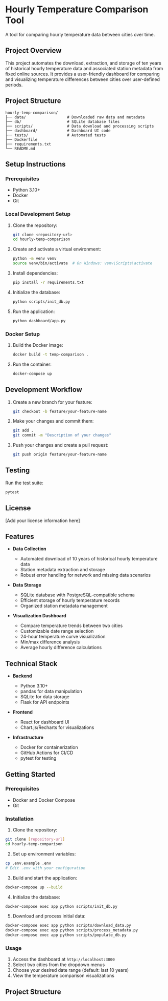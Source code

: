 # Hourly Temperature Comparison Tool

A tool for comparing hourly temperature data between cities over time.

## Project Overview

This project automates the download, extraction, and storage of ten years of historical hourly temperature data and associated station metadata from fixed online sources. It provides a user-friendly dashboard for comparing and visualizing temperature differences between cities over user-defined periods.

## Project Structure

```
hourly-temp-comparison/
├── data/                  # Downloaded raw data and metadata
├── db/                    # SQLite database files
├── scripts/               # Data download and processing scripts
├── dashboard/             # Dashboard UI code
├── tests/                 # Automated tests
├── Dockerfile
├── requirements.txt
└── README.md
```

## Setup Instructions

### Prerequisites

- Python 3.10+
- Docker
- Git

### Local Development Setup

1. Clone the repository:
   ```bash
   git clone <repository-url>
   cd hourly-temp-comparison
   ```

2. Create and activate a virtual environment:
   ```bash
   python -m venv venv
   source venv/bin/activate  # On Windows: venv\Scripts\activate
   ```

3. Install dependencies:
   ```bash
   pip install -r requirements.txt
   ```

4. Initialize the database:
   ```bash
   python scripts/init_db.py
   ```

5. Run the application:
   ```bash
   python dashboard/app.py
   ```

### Docker Setup

1. Build the Docker image:
   ```bash
   docker build -t temp-comparison .
   ```

2. Run the container:
   ```bash
   docker-compose up
   ```

## Development Workflow

1. Create a new branch for your feature:
   ```bash
   git checkout -b feature/your-feature-name
   ```

2. Make your changes and commit them:
   ```bash
   git add .
   git commit -m "Description of your changes"
   ```

3. Push your changes and create a pull request:
   ```bash
   git push origin feature/your-feature-name
   ```

## Testing

Run the test suite:
```bash
pytest
```

## License

[Add your license information here]

## Features

- **Data Collection**
  - Automated download of 10 years of historical hourly temperature data
  - Station metadata extraction and storage
  - Robust error handling for network and missing data scenarios

- **Data Storage**
  - SQLite database with PostgreSQL-compatible schema
  - Efficient storage of hourly temperature records
  - Organized station metadata management

- **Visualization Dashboard**
  - Compare temperature trends between two cities
  - Customizable date range selection
  - 24-hour temperature curve visualization
  - Min/max difference analysis
  - Average hourly difference calculations

## Technical Stack

- **Backend**
  - Python 3.10+
  - pandas for data manipulation
  - SQLite for data storage
  - Flask for API endpoints

- **Frontend**
  - React for dashboard UI
  - Chart.js/Recharts for visualizations

- **Infrastructure**
  - Docker for containerization
  - GitHub Actions for CI/CD
  - pytest for testing

## Getting Started

### Prerequisites

- Docker and Docker Compose
- Git

### Installation

1. Clone the repository:
```bash
git clone [repository-url]
cd hourly-temp-comparison
```

2. Set up environment variables:
```bash
cp .env.example .env
# Edit .env with your configuration
```

3. Build and start the application:
```bash
docker-compose up --build
```

4. Initialize the database:
```bash
docker-compose exec app python scripts/init_db.py
```

5. Download and process initial data:
```bash
docker-compose exec app python scripts/download_data.py
docker-compose exec app python scripts/process_metadata.py
docker-compose exec app python scripts/populate_db.py
```

### Usage

1. Access the dashboard at `http://localhost:3000`
2. Select two cities from the dropdown menus
3. Choose your desired date range (default: last 10 years)
4. View the temperature comparison visualizations

## Project Structure
